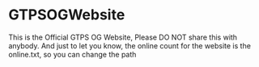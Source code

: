 # GTPSOGWebsite

This is the Official GTPS OG Website,
Please DO NOT share this with anybody.
And just to let you know, the online count for 
the website is the online.txt, so you can
change the path